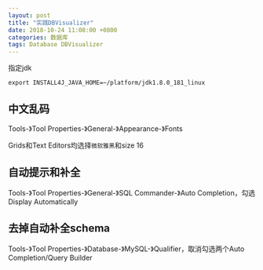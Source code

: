 ```yaml
---
layout: post
title: "实践DBVisualizer"
date: 2018-10-24 11:08:00 +0800
categories: 数据库
tags: Database DBVisualizer
---
```






指定jdk

```shell
export INSTALL4J_JAVA_HOME=~/platform/jdk1.8.0_181_linux
```



## 中文乱码

Tools-》Tool Properties-》General-》Appearance-》Fonts

Grids和Text Editors均选择`微软雅黑`和size 16

## 自动提示和补全

Tools-》Tool Properties-》General-》SQL Commander-》Auto Completion，勾选Display Automatically

## 去掉自动补全schema

Tools-》Tool Properties-》Database-》MySQL-》Qualifier，取消勾选两个Auto Completion/Query Builder